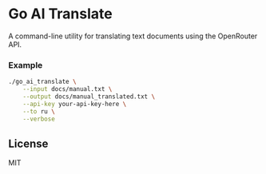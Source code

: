 # Go AI Translate

A command-line utility for translating text documents using the OpenRouter API.

### Example

```bash
./go_ai_translate \
    --input docs/manual.txt \
    --output docs/manual_translated.txt \
    --api-key your-api-key-here \
    --to ru \
    --verbose
```

## License

MIT